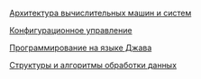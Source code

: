 [Архитектура вычислительных машин и систем](https://github.com/DrTECHNIC/RTU_MIREA/tree/main/3%20%D1%81%D0%B5%D0%BC%D0%B5%D1%81%D1%82%D1%80/%D0%90%D1%80%D1%85%D0%B8%D1%82%D0%B5%D0%BA%D1%82%D1%83%D1%80%D0%B0%20%D0%B2%D1%8B%D1%87%D0%B8%D1%81%D0%BB%D0%B8%D1%82%D0%B5%D0%BB%D1%8C%D0%BD%D1%8B%D1%85%20%D0%BC%D0%B0%D1%88%D0%B8%D0%BD%20%D0%B8%20%D1%81%D0%B8%D1%81%D1%82%D0%B5%D0%BC)

[Конфигурационное управление]()

[Программирование на языке Джава](https://github.com/DrTECHNIC/RTU_MIREA/tree/main/3%20%D1%81%D0%B5%D0%BC%D0%B5%D1%81%D1%82%D1%80/%D0%9F%D1%80%D0%BE%D0%B3%D1%80%D0%B0%D0%BC%D0%BC%D0%B8%D1%80%D0%BE%D0%B2%D0%B0%D0%BD%D0%B8%D0%B5%20%D0%BD%D0%B0%20%D1%8F%D0%B7%D1%8B%D0%BA%D0%B5%20%D0%94%D0%B6%D0%B0%D0%B2%D0%B0)

[Структуры и алгоритмы обработки данных](https://github.com/DrTECHNIC/RTU_MIREA/tree/main/3%20%D1%81%D0%B5%D0%BC%D0%B5%D1%81%D1%82%D1%80/%D0%A1%D1%82%D1%80%D1%83%D0%BA%D1%82%D1%83%D1%80%D1%8B%20%D0%B8%20%D0%B0%D0%BB%D0%B3%D0%BE%D1%80%D0%B8%D1%82%D0%BC%D1%8B%20%D0%BE%D0%B1%D1%80%D0%B0%D0%B1%D0%BE%D1%82%D0%BA%D0%B8%20%D0%B4%D0%B0%D0%BD%D0%BD%D1%8B%D1%85)
